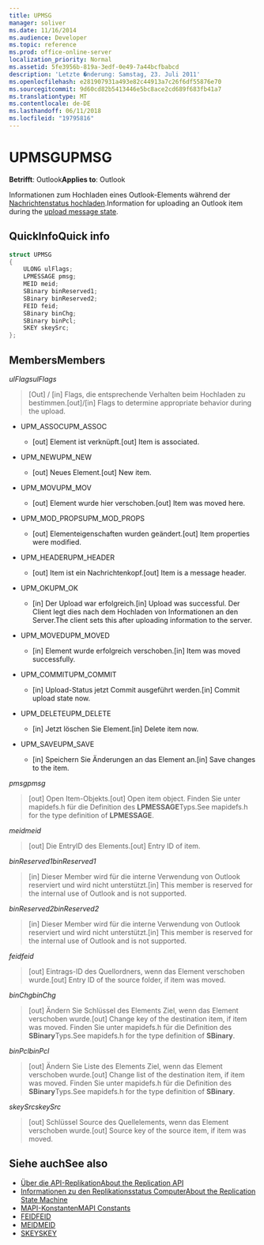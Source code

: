 ```yaml
---
title: UPMSG
manager: soliver
ms.date: 11/16/2014
ms.audience: Developer
ms.topic: reference
ms.prod: office-online-server
localization_priority: Normal
ms.assetid: 5fe3956b-819a-3edf-0e49-7a44bcfbabcd
description: 'Letzte �nderung: Samstag, 23. Juli 2011'
ms.openlocfilehash: e281907931a493e82c44913a7c26f6df55876e70
ms.sourcegitcommit: 9d60cd82b5413446e5bc8ace2cd689f683fb41a7
ms.translationtype: MT
ms.contentlocale: de-DE
ms.lasthandoff: 06/11/2018
ms.locfileid: "19795816"
---
```

# <a name="upmsg"></a><span data-ttu-id="1f891-103">UPMSG</span><span class="sxs-lookup"><span data-stu-id="1f891-103">UPMSG</span></span>

<span data-ttu-id="1f891-104">**Betrifft**: Outlook</span><span class="sxs-lookup"><span data-stu-id="1f891-104">**Applies to**: Outlook</span></span> 
  
<span data-ttu-id="1f891-105">Informationen zum Hochladen eines Outlook-Elements während der [Nachrichtenstatus hochladen](upload-message-state.md).</span><span class="sxs-lookup"><span data-stu-id="1f891-105">Information for uploading an Outlook item during the [upload message state](upload-message-state.md).</span></span>
  
## <a name="quick-info"></a><span data-ttu-id="1f891-106">QuickInfo</span><span class="sxs-lookup"><span data-stu-id="1f891-106">Quick info</span></span>

```cpp
struct UPMSG 
{ 
    ULONG ulFlags; 
    LPMESSAGE pmsg; 
    MEID meid; 
    SBinary binReserved1; 
    SBinary binReserved2; 
    FEID feid; 
    SBinary binChg; 
    SBinary binPcl; 
    SKEY skeySrc; 
};
```

## <a name="members"></a><span data-ttu-id="1f891-107">Members</span><span class="sxs-lookup"><span data-stu-id="1f891-107">Members</span></span>

 <span data-ttu-id="1f891-108">_ulFlags_</span><span class="sxs-lookup"><span data-stu-id="1f891-108">_ulFlags_</span></span>
  
> <span data-ttu-id="1f891-109">[Out] / [in] Flags, die entsprechende Verhalten beim Hochladen zu bestimmen.</span><span class="sxs-lookup"><span data-stu-id="1f891-109">[out]/[in] Flags to determine appropriate behavior during the upload.</span></span> 
    
  - <span data-ttu-id="1f891-110">UPM_ASSOC</span><span class="sxs-lookup"><span data-stu-id="1f891-110">UPM_ASSOC</span></span>
    
    - <span data-ttu-id="1f891-111">[out] Element ist verknüpft.</span><span class="sxs-lookup"><span data-stu-id="1f891-111">[out] Item is associated.</span></span>
    
  - <span data-ttu-id="1f891-112">UPM_NEW</span><span class="sxs-lookup"><span data-stu-id="1f891-112">UPM_NEW</span></span>
    
    - <span data-ttu-id="1f891-113">[out] Neues Element.</span><span class="sxs-lookup"><span data-stu-id="1f891-113">[out] New item.</span></span> 
    
  - <span data-ttu-id="1f891-114">UPM_MOV</span><span class="sxs-lookup"><span data-stu-id="1f891-114">UPM_MOV</span></span>
    
    - <span data-ttu-id="1f891-115">[out] Element wurde hier verschoben.</span><span class="sxs-lookup"><span data-stu-id="1f891-115">[out] Item was moved here.</span></span>
    
  - <span data-ttu-id="1f891-116">UPM_MOD_PROPS</span><span class="sxs-lookup"><span data-stu-id="1f891-116">UPM_MOD_PROPS</span></span>
    
    - <span data-ttu-id="1f891-117">[out] Elementeigenschaften wurden geändert.</span><span class="sxs-lookup"><span data-stu-id="1f891-117">[out] Item properties were modified.</span></span>
    
  - <span data-ttu-id="1f891-118">UPM_HEADER</span><span class="sxs-lookup"><span data-stu-id="1f891-118">UPM_HEADER</span></span>
    
    - <span data-ttu-id="1f891-119">[out] Item ist ein Nachrichtenkopf.</span><span class="sxs-lookup"><span data-stu-id="1f891-119">[out] Item is a message header.</span></span>
    
  - <span data-ttu-id="1f891-120">UPM_OK</span><span class="sxs-lookup"><span data-stu-id="1f891-120">UPM_OK</span></span>
    
    - <span data-ttu-id="1f891-121">[in] Der Upload war erfolgreich.</span><span class="sxs-lookup"><span data-stu-id="1f891-121">[in] Upload was successful.</span></span> <span data-ttu-id="1f891-122">Der Client legt dies nach dem Hochladen von Informationen an den Server.</span><span class="sxs-lookup"><span data-stu-id="1f891-122">The client sets this after uploading information to the server.</span></span>
    
  - <span data-ttu-id="1f891-123">UPM_MOVED</span><span class="sxs-lookup"><span data-stu-id="1f891-123">UPM_MOVED</span></span>
    
    - <span data-ttu-id="1f891-124">[in] Element wurde erfolgreich verschoben.</span><span class="sxs-lookup"><span data-stu-id="1f891-124">[in] Item was moved successfully.</span></span>
    
  - <span data-ttu-id="1f891-125">UPM_COMMIT</span><span class="sxs-lookup"><span data-stu-id="1f891-125">UPM_COMMIT</span></span>
    
    - <span data-ttu-id="1f891-126">[in] Upload-Status jetzt Commit ausgeführt werden.</span><span class="sxs-lookup"><span data-stu-id="1f891-126">[in] Commit upload state now.</span></span>
    
  - <span data-ttu-id="1f891-127">UPM_DELETE</span><span class="sxs-lookup"><span data-stu-id="1f891-127">UPM_DELETE</span></span>
    
    - <span data-ttu-id="1f891-128">[in] Jetzt löschen Sie Element.</span><span class="sxs-lookup"><span data-stu-id="1f891-128">[in] Delete item now.</span></span>
    
  - <span data-ttu-id="1f891-129">UPM_SAVE</span><span class="sxs-lookup"><span data-stu-id="1f891-129">UPM_SAVE</span></span>
    
    - <span data-ttu-id="1f891-130">[in] Speichern Sie Änderungen an das Element an.</span><span class="sxs-lookup"><span data-stu-id="1f891-130">[in] Save changes to the item.</span></span>
    
<span data-ttu-id="1f891-131">_pmsg_</span><span class="sxs-lookup"><span data-stu-id="1f891-131">_pmsg_</span></span>
  
> <span data-ttu-id="1f891-132">[out] Open Item-Objekts.</span><span class="sxs-lookup"><span data-stu-id="1f891-132">[out] Open item object.</span></span> <span data-ttu-id="1f891-133">Finden Sie unter mapidefs.h für die Definition des **LPMESSAGE**Typs.</span><span class="sxs-lookup"><span data-stu-id="1f891-133">See mapidefs.h for the type definition of **LPMESSAGE**.</span></span> 
    
<span data-ttu-id="1f891-134">_meid_</span><span class="sxs-lookup"><span data-stu-id="1f891-134">_meid_</span></span>
  
> <span data-ttu-id="1f891-135">[out] Die EntryID des Elements.</span><span class="sxs-lookup"><span data-stu-id="1f891-135">[out] Entry ID of item.</span></span>
    
<span data-ttu-id="1f891-136">_binReserved1_</span><span class="sxs-lookup"><span data-stu-id="1f891-136">_binReserved1_</span></span>
  
> <span data-ttu-id="1f891-137">[in] Dieser Member wird für die interne Verwendung von Outlook reserviert und wird nicht unterstützt.</span><span class="sxs-lookup"><span data-stu-id="1f891-137">[in] This member is reserved for the internal use of Outlook and is not supported.</span></span> 
    
<span data-ttu-id="1f891-138">_binReserved2_</span><span class="sxs-lookup"><span data-stu-id="1f891-138">_binReserved2_</span></span>
  
> <span data-ttu-id="1f891-139">[in] Dieser Member wird für die interne Verwendung von Outlook reserviert und wird nicht unterstützt.</span><span class="sxs-lookup"><span data-stu-id="1f891-139">[in] This member is reserved for the internal use of Outlook and is not supported.</span></span> 
    
<span data-ttu-id="1f891-140">_feid_</span><span class="sxs-lookup"><span data-stu-id="1f891-140">_feid_</span></span>
  
> <span data-ttu-id="1f891-141">[out] Eintrags-ID des Quellordners, wenn das Element verschoben wurde.</span><span class="sxs-lookup"><span data-stu-id="1f891-141">[out] Entry ID of the source folder, if item was moved.</span></span>
    
<span data-ttu-id="1f891-142">_binChg_</span><span class="sxs-lookup"><span data-stu-id="1f891-142">_binChg_</span></span>
  
> <span data-ttu-id="1f891-143">[out] Ändern Sie Schlüssel des Elements Ziel, wenn das Element verschoben wurde.</span><span class="sxs-lookup"><span data-stu-id="1f891-143">[out] Change key of the destination item, if item was moved.</span></span> <span data-ttu-id="1f891-144">Finden Sie unter mapidefs.h für die Definition des **SBinary**Typs.</span><span class="sxs-lookup"><span data-stu-id="1f891-144">See mapidefs.h for the type definition of **SBinary**.</span></span> 
    
<span data-ttu-id="1f891-145">_binPcl_</span><span class="sxs-lookup"><span data-stu-id="1f891-145">_binPcl_</span></span>
  
> <span data-ttu-id="1f891-146">[out] Ändern Sie Liste des Elements Ziel, wenn das Element verschoben wurde.</span><span class="sxs-lookup"><span data-stu-id="1f891-146">[out] Change list of the destination item, if item was moved.</span></span> <span data-ttu-id="1f891-147">Finden Sie unter mapidefs.h für die Definition des **SBinary**Typs.</span><span class="sxs-lookup"><span data-stu-id="1f891-147">See mapidefs.h for the type definition of **SBinary**.</span></span> 
    
<span data-ttu-id="1f891-148">_skeySrc_</span><span class="sxs-lookup"><span data-stu-id="1f891-148">_skeySrc_</span></span>
  
> <span data-ttu-id="1f891-149">[out] Schlüssel Source des Quellelements, wenn das Element verschoben wurde.</span><span class="sxs-lookup"><span data-stu-id="1f891-149">[out] Source key of the source item, if item was moved.</span></span>
    
## <a name="see-also"></a><span data-ttu-id="1f891-150">Siehe auch</span><span class="sxs-lookup"><span data-stu-id="1f891-150">See also</span></span>

- [<span data-ttu-id="1f891-151">Über die API-Replikation</span><span class="sxs-lookup"><span data-stu-id="1f891-151">About the Replication API</span></span>](about-the-replication-api.md)
- [<span data-ttu-id="1f891-152">Informationen zu den Replikationsstatus Computer</span><span class="sxs-lookup"><span data-stu-id="1f891-152">About the Replication State Machine</span></span>](about-the-replication-state-machine.md)
- [<span data-ttu-id="1f891-153">MAPI-Konstanten</span><span class="sxs-lookup"><span data-stu-id="1f891-153">MAPI Constants</span></span>](mapi-constants.md)
- [<span data-ttu-id="1f891-154">FEID</span><span class="sxs-lookup"><span data-stu-id="1f891-154">FEID</span></span>](feid.md)
- [<span data-ttu-id="1f891-155">MEID</span><span class="sxs-lookup"><span data-stu-id="1f891-155">MEID</span></span>](meid.md)
- [<span data-ttu-id="1f891-156">SKEY</span><span class="sxs-lookup"><span data-stu-id="1f891-156">SKEY</span></span>](skey.md)

